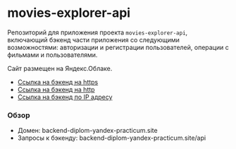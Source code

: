 # movies-explorer-api

Репозиторий для приложения проекта `movies-explorer-api`, включающий бэкенд части приложения со следующими возможностями: авторизации и регистрации пользователей, операции с фильмами и пользователями.

Сайт размещен на Яндекс.Облаке.

- [Ссылка на бэкенд на https](https://backend-diplom-yandex-practicum.site/api)
- [Ссылка на бэкенд на http](http://backend-diplom-yandex-practicum.site/api)
- [Ссылка на бэкенд по IP адресу](https://84.201.164.235/api)

### Обзор

- Домен: backend-diplom-yandex-practicum.site
- Запросы к бэкенду: backend-diplom-yandex-practicum.site/api
